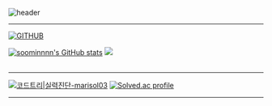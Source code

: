  ![header](https://capsule-render.vercel.app/api?type=waving&color=timeGradient&text=Welcome%20to%20soominnnn's%20GitHub%20👋&animation=twinkling&fontSize=35&fontAlignY=40&fontAlign=65&height=300) 
<div align="left">
 
 ---
 
[![GITHUB](https://hits.seeyoufarm.com/api/count/incr/badge.svg?url=https%3A%2F%2Fgithub.com%2Fjiholee0&count_bg=%23F29494&title_bg=%232F2E2E&icon=github.svg&icon_color=%23FFFFFF&title=GITHUB&edge_flat=false)](https://github.com/soominnnn)

[![soominnnn's GitHub stats](https://github-readme-stats.vercel.app/api?username=soominnnn&theme=nord&hide_border=true&count_private=true)](https://github.com/soominnnn/github-readme-stats)
<img src="https://github-readme-stats.vercel.app/api/top-langs/?username=soominnnn&layout=compact"><br><br>

---
[![코드트리|실력진단-marisol03](https://banner.codetree.ai/v1/banner/marisol03)](https://www.codetree.ai/profiles/marisol03)
[![Solved.ac profile](http://mazassumnida.wtf/api/v2/generate_badge?boj=soominnnn)](https://solved.ac/profile/soominnnn)

---  

</div>




